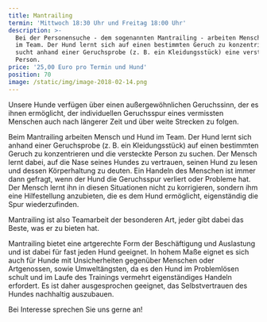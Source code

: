 ```yaml
---
title: Mantrailing
termin: 'Mittwoch 18:30 Uhr und Freitag 18:00 Uhr'
description: >-
  Bei der Personensuche - dem sogenannten Mantrailing - arbeiten Mensch und Hund
  im Team. Der Hund lernt sich auf einen bestimmten Geruch zu konzentrieren und
  sucht anhand einer Geruchsprobe (z. B. ein Kleidungsstück) eine versteckte
  Person.
price: '25,00 Euro pro Termin und Hund'
position: 70
image: /static/img/image-2018-02-14.png
---
```

Unsere Hunde verfügen über einen außergewöhnlichen Geruchssinn, der es ihnen ermöglicht, der individuellen Geruchsspur eines vermissten Menschen auch nach längerer Zeit und über weite Strecken zu folgen. 

Beim Mantrailing arbeiten Mensch und Hund im Team. Der Hund lernt sich anhand einer Geruchsprobe (z. B. ein Kleidungsstück) auf einen bestimmten Geruch zu konzentrieren und die versteckte Person zu suchen. Der Mensch lernt dabei, auf die Nase seines Hundes zu vertrauen, seinen Hund zu lesen und dessen Körperhaltung zu deuten. Ein Handeln des Menschen ist immer dann gefragt, wenn der Hund die Geruchsspur verliert oder Probleme hat. Der Mensch lernt ihn in diesen Situationen nicht zu korrigieren, sondern ihm eine Hilfestellung anzubieten, die es dem Hund ermöglicht, eigenständig die Spur wiederzufinden. 

Mantrailing ist also Teamarbeit der besonderen Art, jeder gibt dabei das Beste, was er zu bieten hat.

Mantrailing bietet eine artgerechte Form der Beschäftigung und Auslastung und ist dabei für fast jeden Hund geeignet. In hohem Maße eignet es sich auch für Hunde mit Unsicherheiten gegenüber Menschen oder Artgenossen, sowie Umweltängsten, da es den Hund im Problemlösen schult und im Laufe des Trainings vermehrt eigenständiges Handeln erfordert. Es ist daher ausgesprochen geeignet, das Selbstvertrauen des Hundes nachhaltig auszubauen.

Bei Interesse sprechen Sie uns gerne an!
